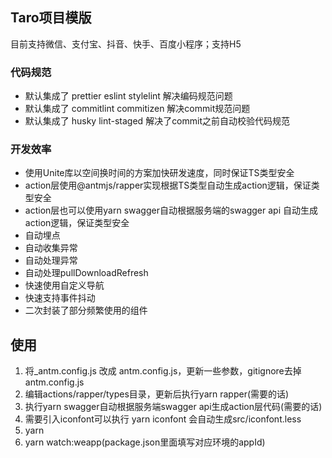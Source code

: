 ## Taro项目模版

目前支持微信、支付宝、抖音、快手、百度小程序；支持H5

### 代码规范

* 默认集成了 prettier eslint stylelint 解决编码规范问题
* 默认集成了 commitlint commitizen 解决commit规范问题
* 默认集成了 husky lint-staged 解决了commit之前自动校验代码规范

### 开发效率

* 使用Unite库以空间换时间的方案加快研发速度，同时保证TS类型安全
* action层使用@antmjs/rapper实现根据TS类型自动生成action逻辑，保证类型安全
* action层也可以使用yarn swagger自动根据服务端的swagger api 自动生成action逻辑，保证类型安全
* 自动埋点
* 自动收集异常
* 自动处理异常
* 自动处理pullDownloadRefresh
* 快速使用自定义导航
* 快速支持事件抖动
* 二次封装了部分频繁使用的组件

## 使用

1. 将_antm.config.js 改成 antm.config.js，更新一些参数，gitignore去掉antm.config.js
2. 编辑actions/rapper/types目录，更新后执行yarn rapper(需要的话)
3. 执行yarn swagger自动根据服务端swagger api生成action层代码(需要的话)
4. 需要引入iconfont可以执行 yarn iconfont 会自动生成src/iconfont.less
5. yarn
6. yarn watch:weapp(package.json里面填写对应环境的appId)

